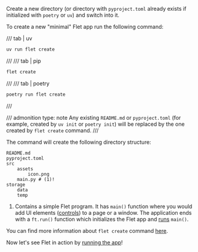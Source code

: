 Create a new directory (or directory with `pyproject.toml` already exists if initialized with `poetry` or `uv`) and switch into it.

To create a new "minimal" Flet app run the following command:

/// tab | uv
```bash
uv run flet create
```
///
/// tab | pip
```bash
flet create
```
///
/// tab | poetry
```bash
poetry run flet create
```
///

/// admonition
    type: note
Any existing `README.md` or `pyproject.toml` (for example, created by `uv init` or `poetry init`)
will be replaced by the one created by `flet create` command.
///

The command will create the following directory structure:

```tree
README.md
pyproject.toml
src
    assets
        icon.png
    main.py # (1)!
storage
    data
    temp
```

1. Contains a simple Flet program.
    It has `main()` function where you would add UI elements ([controls](flet-controls.md)) to a page or a window.
    The application ends with a `ft.run()` function which initializes the Flet app and [runs](running-app.md) `main()`.

You can find more information about `flet create` command [here](../cli/create.md).

Now let's see Flet in action by [running the app](running-app.md)!
